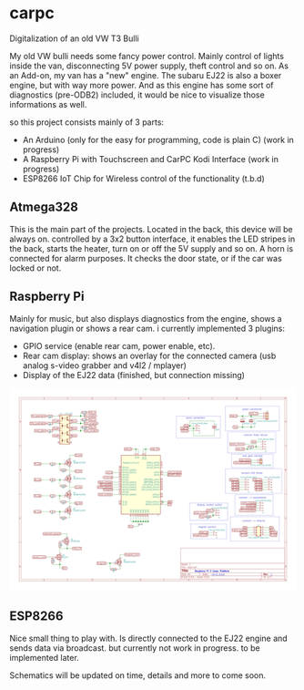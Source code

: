 # carpc
Digitalization of an old VW T3 Bulli

My old VW bulli needs some fancy power control. Mainly control of lights inside the van, disconnecting 5V power supply, theft control and so on. As an Add-on, my van has a "new" engine. The subaru EJ22 is also a boxer engine, but with way more power. And as this engine has some sort of diagnostics (pre-ODB2) included, it would be nice to visualize those informations as well.

so this project consists mainly of 3 parts:
- An Arduino (only for the easy for programming, code is plain C) (work in progress)
- A Raspberry Pi with Touchscreen and CarPC Kodi Interface (work in progress)
- ESP8266 IoT Chip for Wireless control of the functionality (t.b.d)

## Atmega328
This is the main part of the projects. Located in the back, this device will be always on. controlled by a 3x2 button interface, it enables the LED stripes in the back, starts the heater, turn on or off the 5V supply and so on. A horn is connected for alarm purposes. It checks the door state, or if the car was locked or not. 

## Raspberry Pi
Mainly for music, but also displays diagnostics from the engine, shows a navigation plugin or shows a rear cam. i currently implemented 3 plugins:
- GPIO service (enable rear cam, power enable, etc).
- Rear cam display: shows an overlay for the connected camera (usb analog s-video grabber and v4l2 / mplayer)
- Display of the EJ22 data (finished, but connection missing)
 
![rasp_schem](https://github.com/andieh/carpc/blob/master/schematic/raspi.png)

## ESP8266
Nice small thing to play with. Is directly connected to the EJ22 engine and sends data via broadcast. but currently not work in progress. to be implemented later.

Schematics will be updated on time, details and more to come soon.
